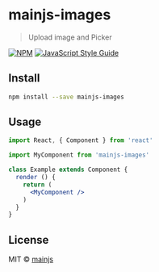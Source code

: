 # mainjs-images

> Upload image and Picker

[![NPM](https://img.shields.io/npm/v/reactjs-image-finder.svg)](https://www.npmjs.com/package/reactjs-image-finder) [![JavaScript Style Guide](https://img.shields.io/badge/code_style-standard-brightgreen.svg)](https://standardjs.com)

## Install

```bash
npm install --save mainjs-images
```

## Usage

```jsx
import React, { Component } from 'react'

import MyComponent from 'mainjs-images'

class Example extends Component {
  render () {
    return (
      <MyComponent />
    )
  }
}
```

## License

MIT © [mainjs](https://github.com/mainjs)
